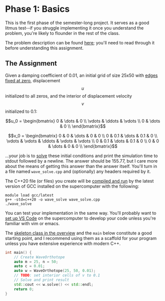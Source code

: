 ---
---

# Phase 1: Basics

This is the first phase of the semester-long project. It serves as a good litmus test--if you struggle implementing it once you understand the problem, you're likely to flounder in the rest of the class.

The problem description can be found [here](overview.md); you'll need to read through it before understanding this assignment.



## The Assignment

Given a damping coefficient of 0.01, an initial grid of size 25x50 with [edges fixed at zero](https://en.wikipedia.org/wiki/Dirichlet_boundary_condition), displacement $$u$$ initialized to all zeros, and the interior of displacement velocity $$v$$ initialized to 0.1:

$$u_0 = \begin{bmatrix}
    0      & \dots  & 0      \\
    \vdots & \ddots & \vdots \\
    0      & \dots  & 0      \\
\end{bmatrix}$$

$$v_0 = \begin{bmatrix}
    0      & 0      & \dots  & 0      & 0      \\
    0      & 0.1    & \dots  & 0.1    & 0      \\
    \vdots & \vdots & \ddots & \vdots & \vdots \\
    0      & 0.1    & \dots  & 0.1    & 0      \\
    0      & 0      & \dots  & 0      & 0      \\
\end{bmatrix}$$

...your job is to [solve](overview.md#running-the-simulation) these initial conditions and print the simulation time to stdout followed by a newline. The answer should be 155.77, but I care more about the means of getting this answer than the answer itself. You'll turn in a file named `wave_solve.cpp` and (optionally) any headers required by it.

The C++20 file (or files) you create will be [compiled and run](../resources.md#compilation) by the latest version of GCC installed on the supercomputer with the following:

```shell
module load gcc/latest
g++ -std=c++20 -o wave_solve wave_solve.cpp
./wave_solve
```

You can test your implementation in the same way. You'll probably want to [set up VS Code](../resources.md#programming) on the supercomputer to develop your code unless you're familiar with vim or emacs.

The [skeleton class in the overview](overview.md#appendix-a-skeleton-wave-simulation-class) and the `main` below constitute a good starting point, and I recommend using them as a scaffold for your program unless you have extensive experience with modern C++.

```c++
int main() {
    // Create WaveOrthotope
    auto m = 25, n = 50;
    auto c = 0.01;
    auto w = WaveOrthotope(25, 50, 0.01);
    // TODO: set interior cells of v to 0.1
    // Solve and print result
    std::cout << w.solve() << std::endl;
    return 0;
}
```
